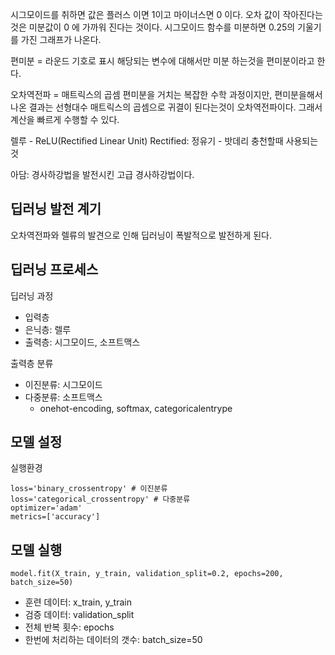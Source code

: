 시그모이드를 취하면 값은 플러스 이면 1이고 마이너스면 0 이다.
오차 값이 작아진다는것은 미분값이 0 에 가까워 진다는 것이다.
시그모이드 함수를 미분하면 0.25의 기울기를 가진 그래프가 나온다.

편미분 = 라운드 기호로 표시
해당되는 변수에 대해서만 미분 하는것을 편미분이라고 한다.

오차역전파 = 매트릭스의 곱셈
편미분을 거치는 복잡한 수학 과정이지만, 편미분을해서 나온 결과는 선형대수 매트릭스의 곱셈으로 귀결이 된다는것이 오차역전파이다. 그래서 계산을 빠르게 수행할 수 있다.

렐루 - ReLU(Rectified Linear Unit)
Rectified: 정유기 - 밧데리 충천할때 사용되는것

아담: 경사하강법을 발전시킨 고급 경사하강법이다.

## 딥러닝 발전 계기

오차역전파와 렐류의 발견으로 인해 딥러닝이 폭발적으로 발전하게 된다.

## 딥러닝 프로세스

딥러닝 과정

- 입력층
- 은닉층: 렐루
- 출력층: 시그모이드, 소프트맥스

출력층 분류

- 이진분류: 시그모이드
- 다중분류: 소프트맥스
  - onehot-encoding, softmax, categoricalentrype

## 모델 설정

실행환경

```
loss='binary_crossentropy' # 이진분류
loss='categorical_crossentropy' # 다중분류
optimizer='adam'
metrics=['accuracy']
```

## 모델 실행

```
model.fit(X_train, y_train, validation_split=0.2, epochs=200, batch_size=50)
```

- 훈련 데이터: x_train, y_train
- 검증 데이터: validation_split
- 전체 반복 횟수: epochs
- 한번에 처리하는 데이터의 갯수: batch_size=50
